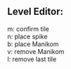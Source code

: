 ## Level Editor:
m: confirm tile\
n: place spike\
b: place Manikom\
v: remove Manikom\
l: remove last tile
